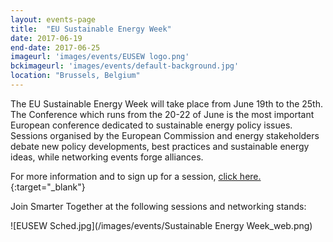 ```yaml
---
layout: events-page
title:  "EU Sustainable Energy Week"
date: 2017-06-19
end-date: 2017-06-25
imageurl: 'images/events/EUSEW logo.png'
bckimageurl: 'images/events/default-background.jpg'
location: "Brussels, Belgium"
---
```

The EU Sustainable Energy Week will take place from June 19th to the 25th. The Conference which runs from the 20-22 of June is the most important European conference dedicated to sustainable energy policy issues. Sessions organised by the European Commission and energy stakeholders debate new policy developments, best practices and sustainable energy ideas, while networking events forge alliances.

For more information and to sign up for a session, [click here.](http://www.eusew.eu/){:target="_blank"}

Join Smarter Together at the following sessions and networking stands:

![EUSEW Sched.jpg](/images/events/Sustainable Energy Week_web.png)
